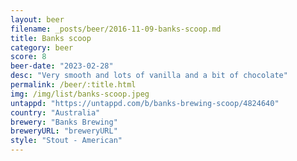 ```yaml
---
layout: beer
filename: _posts/beer/2016-11-09-banks-scoop.md
title: Banks scoop
category: beer
score: 8
beer-date: "2023-02-28"
desc: "Very smooth and lots of vanilla and a bit of chocolate"
permalink: /beer/:title.html
img: /img/list/banks-scoop.jpeg
untappd: "https://untappd.com/b/banks-brewing-scoop/4824640"
country: "Australia"
brewery: "Banks Brewing"
breweryURL: "breweryURL"
style: "Stout - American"
---
```

